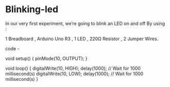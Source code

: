 # Blinking-led
In our very first experiment, we’re going to blink an LED on and off 
By using :

1 Breadboard ,
Arduino Uno R3 ,
1 LED , 
220Ω Resistor ,
2 Jumper Wires.

code - 


void setup()
{
  pinMode(10, OUTPUT);
}

void loop()
{
  digitalWrite(10, HIGH);
  delay(1000); // Wait for 1000 millisecond(s)
  digitalWrite(10, LOW);
  delay(1000); // Wait for 1000 millisecond(s)
}
